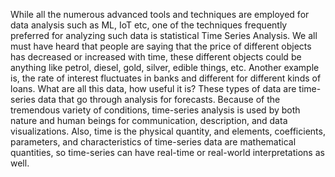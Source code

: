 While all the numerous advanced tools and techniques are employed for data analysis such as ML, IoT etc, one of the techniques frequently preferred for analyzing such data is statistical Time Series Analysis.   We all must have heard that people are saying that the price of different objects has decreased or increased with time, these different objects could be anything like petrol, diesel, gold, silver, edible things, etc. Another example is, the rate of interest fluctuates in banks and different for different kinds of loans. What are all this data, how useful it is? These types of data are time-series data that go through analysis for forecasts. Because of the tremendous variety of conditions, time-series analysis is used by both nature and human beings for communication, description, and data visualizations. Also, time is the physical quantity, and elements, coefficients, parameters, and characteristics of time-series data are mathematical quantities, so time-series can have real-time or real-world interpretations as well.
